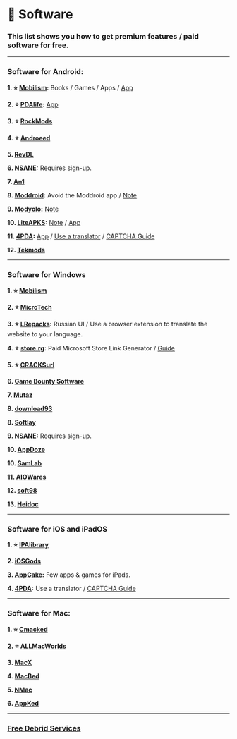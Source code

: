 # 💾 Software
### This list shows you how to get premium features / paid software for free.

***


### Software for Android:

**1. ⭐ [Mobilism](https://forum.mobilism.org/viewforum.php?f=398):** Books / Games / Apps / [App](https://forum.mobilism.org/app/)

**2. ⭐ [PDAlife](https://pdalife.com):** [App](https://pdalife.com/pdalife-app-android-a40597.html)

**3. ⭐ [RockMods](https://www.rockmods.net/)**

**4. ⭐ [Androeed](https://androeed.store/)**

**5. [RevDL](https://revdl.com)**

**6. [NSANE](https://nsaneforums.com/):** Requires sign-up.

**7. [An1](https://an1.com/)**

**8. [Moddroid](https://www.moddroid.com):** Avoid the Moddroid app / [Note](https://pastebin.com/3ebTvx0b)

**9. [Modyolo](https://modyolo.com):** [Note](https://pastebin.com/3ebTvx0b)

**10. [LiteAPKS](https://liteapks.com):** [Note](https://pastebin.com/3ebTvx0b) / [App](https://liteapks.com/app.html)

**11. [4PDA](https://4pda.to/forum/):** [App](https://github.com/slartus/4pdaClient-plus) / [Use a translator](https://addons.mozilla.org/en-US/firefox/addon/traduzir-paginas-web/) / [CAPTCHA Guide](https://doorsgeek.blogspot.com/2015/08/4pdaru-loginregister-captcha-tutorial.html?m=1)

**12. [Tekmods](https://tekmods.com/)** 




***

### Software for Windows


**1. ⭐ [Mobilism](https://forum.mobilism.org/index.php)**


**2. ⭐ [MicroTech ](https://programs.themicrotech.net/)**


**3. ⭐ [LRepacks](https://lrepacks.net):**  Russian UI / Use a browser extension to translate the website to your language.

**4. ⭐ [store.rg](https://store.rg-adguard.net/):** Paid Microsoft Store Link Generator / [Guide](https://rentry.co/paidAppsMsStore)

**5. ⭐ [CRACKSurl](https://cracksurl.com/)**

**6. [Game Bounty Software](https://gamebounty.world/software/)**


**7. [Mutaz](https://www.mutaz.pro)**


**8. [download93](https://4mirrorlink.com/)**


**8. [Softlay](https://www.softlay.com/downloads/)**


**9. [NSANE](https://nsaneforums.com/):** Requires sign-up.

**10. [AppDoze](https://appdoze.com/)**


**10. [SamLab](https://samlab.ws/)**

**11. [AIOWares](https://www.aiowares.com/)**

**12. [soft98](https://soft98.ir/)**

**13. [Heidoc](https://www.heidoc.net/)**



***

### Software for iOS and iPadOS

**1. ⭐ [IPAlibrary](https://www.ipalibrary.me)**


**2. [iOSGods](https://app.iosgods.com/)**


**3. [AppCake](https://www.iphonecake.com/):** Few apps & games for iPads.

**4. [4PDA](https://4pda.to/forum):** Use a translator / [CAPTCHA Guide](https://doorsgeek.blogspot.com/2015/08/4pdaru-loginregister-captcha-tutorial.html?m=1)

***

### Software for Mac:

**1. ⭐ [Cmacked](https://cmacked.com/)**

**2. ⭐ [ALLMacWorlds](https://allmacworlds.com/)**

**3. [MacX](https://macx.ws/)**

**4. [MacBed](https://www.macbed.com/)**

**5. [NMac](https://nmac.to/now/)**

**6. [AppKed](https://www.macbed.com/)**

***

### [Free Debrid Services](https://mediasavvy.pages.dev/Wiki/Tools#free-download-services/)




